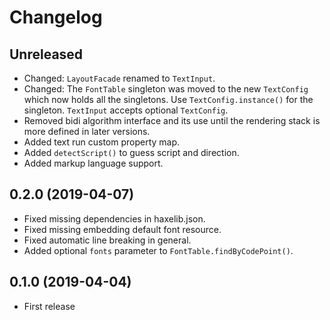 Changelog
=========

Unreleased
----------

* Changed: `LayoutFacade` renamed to `TextInput`.
* Changed: The `FontTable` singleton was moved to the new `TextConfig` which now holds all the singletons. Use `TextConfig.instance()` for the singleton. `TextInput` accepts optional `TextConfig`.
* Removed bidi algorithm interface and its use until the rendering stack
  is more defined in later versions.
* Added text run custom property map.
* Added `detectScript()` to guess script and direction.
* Added markup language support.

0.2.0 (2019-04-07)
------------------

* Fixed missing dependencies in haxelib.json.
* Fixed missing embedding default font resource.
* Fixed automatic line breaking in general.
* Added optional `fonts` parameter to `FontTable.findByCodePoint()`.

0.1.0 (2019-04-04)
------------------

* First release
